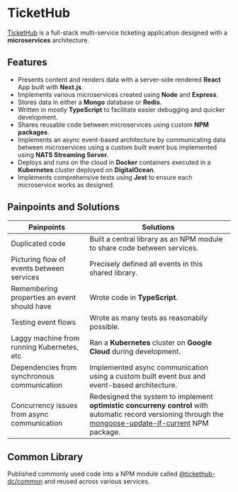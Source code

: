 # TicketHub

[TicketHub](http://www.tickethub.lol) is a full-stack multi-service ticketing application designed with a **microservices** architecture.

## Features

- Presents content and renders data with a server-side rendered **React** App built with **Next.js**.
- Implements various microservices created using **Node** and **Express**.
- Stores data in either a **Mongo** database or **Redis**.
- Written in mostly **TypeScript** to facilitate easier debugging and quicker development.
- Shares reusable code between microservices using custom **NPM packages**.
- Implements an async event-based architecture by communicating data between microservices using a custom built event bus implemented using **NATS Streaming Server**.
- Deploys and runs on the cloud in **Docker** containers executed in a **Kubernetes** cluster deployed on **DigitalOcean**.
- Implements comprehensive tests using **Jest** to ensure each microservice works as designed.

## Painpoints and Solutions

| Painpoints                                  | Solutions                                                                                                                                                                                                             |
| ------------------------------------------- | --------------------------------------------------------------------------------------------------------------------------------------------------------------------------------------------------------------------- |
| Duplicated code                             | Built a central library as an NPM module to share code between services.                                                                                                                                              |
| Picturing flow of events between services   | Precisely defined all events in this shared library.                                                                                                                                                                  |
| Remembering properties an event should have | Wrote code in **TypeScript**.                                                                                                                                                                                         |
| Testing event flows                         | Wrote as many tests as reasonabily possible.                                                                                                                                                                          |
| Laggy machine from running Kubernetes, etc  | Ran a **Kubernetes** cluster on **Google Cloud** during development.                                                                                                                                                  |
| Dependencies from synchronous communication | Implemented async communication using a custom built event bus and event-based architecture.                                                                                                                          |
| Concurrency issues from async communication | Redesigned the system to implement **optimistic concurreny control** with automatic record versioning through the [mongoose-update-if-current](https://www.npmjs.com/package/mongoose-update-if-current) NPM package. |

## Common Library

Published commonly used code into a NPM module called [@tickethub-dc/common](https://github.com/dcphantom/tickethub-common) and reused across various services.
